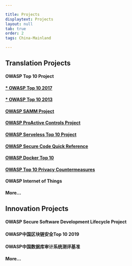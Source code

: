 ```yaml
---

title: Projects
displaytext: Projects
layout: null
tab: true
order: 2
tags: China-Mainland

---
```


## Translation Projects

#### **OWASP Top 10 Project**
#### **[* OWASP Top 10 2017](https://github.com/OWASP/www-chapter-china-mainland/blob/master/OWASP%20Top%2010%202017%20%E4%B8%AD%E6%96%87%E7%89%88.pdf)**
#### **[* OWASP Top 10 2013](https://github.com/OWASP/www-chapter-china-mainland/blob/master/OWASP%20Top%2010%202013%20%E4%B8%AD%E6%96%87%E7%89%88.pdf)**

#### **[OWASP SAMM Project](https://github.com/OWASP/www-chapter-china-mainland/blob/master/OWASP%20SAMM%202.0%20%E4%B8%AD%E6%96%87%E7%89%88.pdf)**

#### **[OWASP ProActive Controls Project](https://github.com/OWASP/www-project-proactive-controls/blob/master/v3/OWASP_Top_10_Proactive_Controls_V3_Chinese.pdf)**

#### **[OWASP Serveless Top 10 Project](https://owasp.org/www-project-serverless-top-10/#tab=Main)**

#### **[OWASP Secure Code Quick Reference](https://github.com/OWASP/www-chapter-china-mainland/blob/master/OWASP%E5%AE%89%E5%85%A8%E7%BC%96%E7%A0%81%E8%A7%84%E8%8C%83%E5%BF%AB%E9%80%9F%E5%8F%82%E8%80%83%E6%8C%87%E5%8D%97.pdf)**

#### **[OWASP Docker Top 10](https://github.com/OWASP/www-chapter-china-mainland/blob/master/OWASP%20%E5%AE%B9%E5%99%A8%E5%AE%89%E5%85%A8%E5%8D%81%E5%A4%A7%E9%A3%8E%E9%99%A9.pdf)**

#### **[OWASP Top 10 Privacy Countermeasures](https://github.com/OWASP/www-chapter-china-mainland/blob/master/OWASP%20Top%2010%20Privacy%20Countermeasures%20v1.0%E4%B8%AD%E6%96%87%E7%89%88.pdf)**

#### **OWASP Internet of Things**

#### **More...**



## Innovation Projects

#### **OWASP Secure Software Development Lifecycle Project**

#### **OWASP中国区块链安全Top 10 2019**

#### **OWASP中国数据库审计系统测评基准**

#### **More...**
